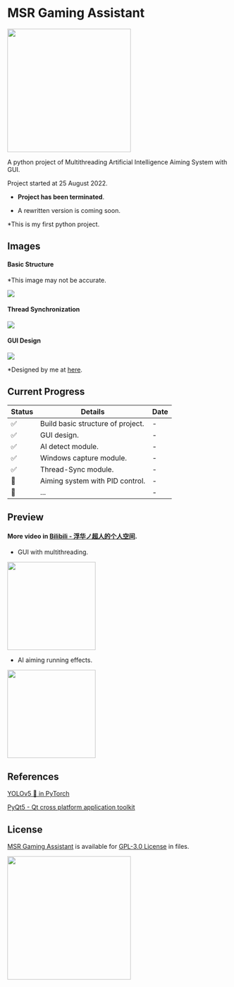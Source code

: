 # MSR Gaming Assistant
<img src="https://upload.cc/i1/2023/01/01/wcMjRB.png" width="280">

A python project of Multithreading Artificial Intelligence Aiming System with GUI.

Project started at 25 August 2022.

+ **Project has been terminated**.

+ A rewritten version is coming soon.

*This is my first python project.

## Images

#### Basic Structure

*This image may not be accurate.

<img src="https://upload.cc/i1/2023/01/01/VrHeDS.jpg">

#### Thread Synchronization

<img src="https://upload.cc/i1/2023/01/01/RoBtln.png">

#### GUI Design

<img src="https://upload.cc/i1/2023/01/01/CHdt2p.png">

*Designed by me at [here](https://www.bilibili.com/video/BV1EZ4y1A7qv/).

## Current Progress


| Status | Details | Date |
| ------ | ---------------------- | ---------- |
| :white_check_mark: | Build basic structure of project. | - |
| :white_check_mark: | GUI design. | - |
| :white_check_mark: | AI detect module. | - |
| :white_check_mark: | Windows capture module. | - |
| :white_check_mark: | Thread-Sync module. | - |
| :black_square_button: | Aiming system with PID control. | - |
| :black_square_button: | ... | - |

## Preview

#### More video in [Bilibili - 浮华ノ超人的个人空间](https://space.bilibili.com/94341724).

+ GUI with multithreading.

[<img src="https://bb-embed.zjffun.com/embed?v=BV17U4y1r7Me" width="200">](https://www.bilibili.com/video/BV17U4y1r7Me/)

+ AI aiming running effects.

[<img src="https://bb-embed.zjffun.com/embed?v=BV1314y1t7PN" width="200">](https://www.bilibili.com/video/BV1314y1t7PN/)



## References
[YOLOv5 🚀 in PyTorch](https://github.com/ultralytics/yolov5)

[PyQt5 -  Qt cross platform application toolkit](https://pypi.org/project/PyQt5/)

## License

[MSR Gaming Assistant](https://github.com/wqy224491/MSR-GAMING-ASSISTANT) is available for [GPL-3.0 License](https://github.com/wqy224491/MSR-GAMING-ASSISTANT/blob/main/LICENSE) in files.

<img src="https://upload.cc/i1/2023/01/01/0nyLFI.png" width="280">


